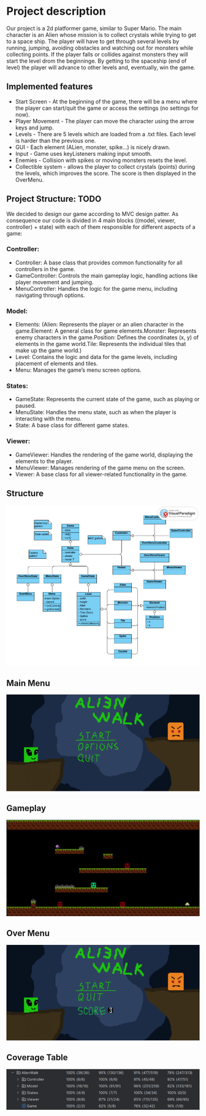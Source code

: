 # Project description
Our project is a 2d platformer game, similar to Super Mario. The main character is an Alien whose mission is to collect crystals while trying to get to a space ship. The player will have to get through several levels by running, jumping, avoiding obstacles and watching out for monsters while collecting points. If the player falls or collides against monsters they will start the level drom the beginninge. By getting to the spaceship (end of level) the player will advance to other levels and, eventually, win the game.

## Implemented features
* Start Screen - At the beginning of the game, there will be a menu where the player can start/quit the game or access the settings (no settings for now).
* Player Movement - The player can move the character using the arrow keys and jump.
* Levels - There are 5 levels which are loaded from a .txt files. Each level is harder than the previous one.
* GUI - Each element (ALien, monster, spike...) is nicely drawn.
* Input - Game uses keyListeners making input smooth.
* Enemies - Collision with spikes or moving monsters resets the level.
* Collectible system - allows the player to collect crystals (points) during the levels, which improves the score. The score is then displayed in the OverMenu.

## Project Structure: TODO
We decided to design our game according to MVC design patter. As consequence our code is divided in 4 main blocks ((model, viewer, controller) + state) with each of them responsible for different aspects of a game: 

### Controller:
* Controller: A base class that provides common functionality for all controllers in the game.
* GameController: Controls the main gameplay logic, handling actions like player movement and jumping.
* MenuController: Handles the logic for the game menu, including navigating through options.
### Model:
* Elements: (Alien: Represents the player or an alien character in the game.Element: A general class for game elements.Monster: Represents enemy characters in the game.Position: Defines the coordinates (x, y) of elements in the game world.Tile: Represents the individual tiles that make up the game world.)
* Level: Contains the logic and data for the game levels, including placement of elements and tiles.
* Menu: Manages the game’s menu screen options.
### States:
* GameState: Represents the current state of the game, such as playing or paused.
* MenuState: Handles the menu state, such as when the player is interacting with the menu.
* State: A base class for different game states.
### Viewer:
* GameViewer: Handles the rendering of the game world, displaying the elements to the player.
* MenuViewer: Manages rendering of the game menu on the screen.
* Viewer: A base class for all viewer-related functionality in the game.

## Structure
<p align="center">
  <img src="docs/images/AlienWalkUML.png"/>
</p>

## Main Menu
<p align="center">
  <img src="docs/images/Menu.png"/>
</p>

## Gameplay
<p align="center">
  <img src="docs/images/Gameplay.png"/>
</p>

## Over Menu
<p align="center">
  <img src="docs/images/OverMenuwithscore.png"/>
</p>

## Coverage Table
<p align="center">
  <img src="docs/images/CoverageTable.png"/>
</p>